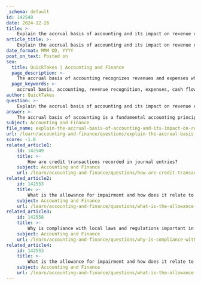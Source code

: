 ```yaml
---
_schema: default
id: 142548
date: 2024-12-26
title: >-
    Explain the accrual basis of accounting and its impact on revenue recognition.
article_title: >-
    Explain the accrual basis of accounting and its impact on revenue recognition.
date_format: MMM DD, YYYY
post_on_text: Posted on
seo:
  title: QuickTakes | Accounting and Finance
  page_description: >-
    The accrual basis of accounting recognizes revenues and expenses when earned or incurred, providing a clearer picture of a company's financial performance and impacting financial statements.
  page_keywords: >-
    accrual basis, accounting, revenue recognition, expenses, cash flow, financial reporting, income statement, balance sheet, financial performance, matching principle
author: QuickTakes
question: >-
    Explain the accrual basis of accounting and its impact on revenue recognition.
answer: >-
    The accrual basis of accounting is a fundamental accounting principle that recognizes revenues and expenses when they are earned or incurred, rather than when cash is exchanged. This approach provides a more accurate representation of a company's financial performance and position, as it aligns income and expenses with the period in which they occur.\n\n### Key Features of the Accrual Basis of Accounting:\n\n1. **Revenue Recognition**: Under the accrual basis, revenue is recognized when goods are delivered or services are rendered, regardless of when payment is received. For example, if a company provides a service in December but receives payment in January, the revenue is recorded in December. This aligns with the principle of sales recognition, which states that revenue should be recognized at the point of sale or service delivery.\n\n2. **Expense Recognition**: Similarly, expenses are recognized when they are incurred, not when they are paid. This means that if a company incurs an expense in December but pays for it in January, the expense is recorded in December. This practice is closely related to the matching principle, which dictates that expenses should be matched with the revenues they help generate in the same accounting period.\n\n3. **Financial Reporting**: The accrual basis enhances the quality of financial reporting by providing a clearer picture of a company's financial health. It allows stakeholders to see the true economic activities of the business, as it reflects all earned revenues and incurred expenses, regardless of cash flow timing.\n\n4. **Impact on Financial Statements**: The use of the accrual basis affects the balance sheet and income statement. It ensures that the income statement reflects all revenues earned and expenses incurred during the reporting period, leading to a more accurate net income figure. The balance sheet will also show accounts receivable and accounts payable, which represent amounts owed to the company and amounts the company owes, respectively.\n\n### Conclusion\n\nIn summary, the accrual basis of accounting significantly impacts revenue recognition by ensuring that revenues and expenses are recorded in the period they are earned or incurred. This method provides a more accurate and comprehensive view of a company's financial performance, which is essential for effective decision-making by management, investors, and other stakeholders.
subject: Accounting and Finance
file_name: explain-the-accrual-basis-of-accounting-and-its-impact-on-revenue-recognition.md
url: /learn/accounting-and-finance/questions/explain-the-accrual-basis-of-accounting-and-its-impact-on-revenue-recognition
score: -1.0
related_article1:
    id: 142549
    title: >-
        How are credit transactions recorded in journal entries?
    subject: Accounting and Finance
    url: /learn/accounting-and-finance/questions/how-are-credit-transactions-recorded-in-journal-entries
related_article2:
    id: 142553
    title: >-
        What is the allowance for impairment and how does it relate to the principle of conservatism?
    subject: Accounting and Finance
    url: /learn/accounting-and-finance/questions/what-is-the-allowance-for-impairment-and-how-does-it-relate-to-the-principle-of-conservatism
related_article3:
    id: 142558
    title: >-
        Why is compliance with local laws and regulations important in accounting?
    subject: Accounting and Finance
    url: /learn/accounting-and-finance/questions/why-is-compliance-with-local-laws-and-regulations-important-in-accounting
related_article4:
    id: 142553
    title: >-
        What is the allowance for impairment and how does it relate to the principle of conservatism?
    subject: Accounting and Finance
    url: /learn/accounting-and-finance/questions/what-is-the-allowance-for-impairment-and-how-does-it-relate-to-the-principle-of-conservatism
---
```


&nbsp;